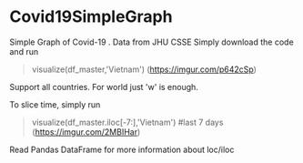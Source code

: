 # Covid19SimpleGraph
Simple Graph of Covid-19 . Data from JHU CSSE
Simply download the code and run
>visualize(df_master,'Vietnam')
(https://imgur.com/p642cSp)

Support all countries. For world just 'w' is enough.

To slice time, simply run
>visualize(df_master.iloc[-7:],'Vietnam') #last 7 days
(https://imgur.com/2MBIHar)

Read Pandas DataFrame for more information about loc/iloc

